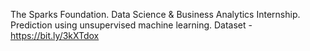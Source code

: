 The Sparks Foundation.
Data Science & Business Analytics Internship.
Prediction using unsupervised machine learning. 
Dataset - https://bit.ly/3kXTdox
